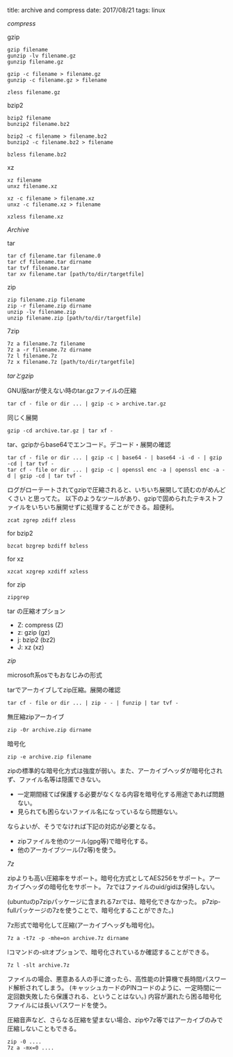 title: archive and compress
date: 2017/08/21
tags: linux

*compress*

gzip

	gzip filename
	gunzip -lv filename.gz
	gunzip filename.gz

	gzip -c filename > filename.gz
	gunzip -c filename.gz > filename

	zless filename.gz

bzip2

	bzip2 filename
	bunzip2 filename.bz2

	bzip2 -c filename > filename.bz2
	bunzip2 -c filename.bz2 > filename

	bzless filename.bz2

xz

	xz filename
	unxz filename.xz

	xz -c filename > filename.xz
	unxz -c filename.xz > filename

	xzless filename.xz

*Archive*

tar

	tar cf filename.tar filename.0
	tar cf filename.tar dirname
	tar tvf filename.tar
	tar xv filename.tar [path/to/dir/targetfile]

zip

	zip filename.zip filename
	zip -r filename.zip dirname
	unzip -lv filename.zip
	unzip filename.zip [path/to/dir/targetfile]

7zip

	7z a filename.7z filename
	7z a -r filename.7z dirname
	7z l filename.7z
	7z x filename.7z [path/to/dir/targetfile]

*tarとgzip*

GNU版tarが使えない時のtar.gzファイルの圧縮

	tar cf - file or dir ... | gzip -c > archive.tar.gz

同じく展開

	gzip -cd archive.tar.gz | tar xf -

tar、gzipからbase64でエンコード。デコード・展開の確認

	tar cf - file or dir ... | gzip -c | base64 - | base64 -i -d - | gzip -cd | tar tvf -
	tar cf - file or dir ... | gzip -c | openssl enc -a | openssl enc -a -d | gzip -cd | tar tvf -

ログがローテートされてgzipで圧縮されると、いちいち展開して読むのがめんどくさい
と思ってた。
以下のようなツールがあり、gzipで固められたテキストファイルをいちいち展開せずに処理することができる。超便利。

	zcat zgrep zdiff zless

for bzip2

	bzcat bzgrep bzdiff bzless

for xz

	xzcat xzgrep xzdiff xzless

for zip

	zipgrep

tar  の圧縮オプション

- Z: compress (Z)
- z: gzip (gz)
- j: bzip2 (bz2)
- J: xz (xz)

*zip*

microsoft系osでもおなじみの形式

tarでアーカイブしてzip圧縮。展開の確認

	tar cf - file or dir ... | zip - - | funzip | tar tvf -

無圧縮zipアーカイブ

	zip -0r archive.zip dirname

暗号化

	zip -e archive.zip filename

zipの標準的な暗号化方式は強度が弱い。また、アーカイブヘッダが暗号化されず、ファイル名等は隠匿できない。

- 一定期間経てば保護する必要がなくなる内容を暗号化する用途であれば問題ない。
- 見られても困らないファイル名になっているなら問題ない。

ならよいが、そうでなければ下記の対応が必要となる。

- zipファイルを他のツール(gpg等)で暗号化する。
- 他のアーカイブツール(7z等)を使う。

*7z*

zipよりも高い圧縮率をサポート。暗号化方式としてAES256をサポート。アーカイブヘッダの暗号化をサポート。
7zではファイルのuid/gidは保持しない。

(ubuntuのp7zipパッケージに含まれる7zrでは、暗号化できなかった。
p7zip-fullパッケージの7zを使うことで、暗号化することができた。)

7z形式で暗号化して圧縮(アーカイブヘッダも暗号化)。

	7z a -t7z -p -mhe=on archive.7z dirname

lコマンドの-sltオプションで、暗号化されているか確認することができる。

	7z l -slt archive.7z

ファイルの場合、悪意ある人の手に渡ったら、高性能の計算機で長時間パスワード解析されてしまう。
(キャッシュカードのPINコードのように、一定時間に一定回数失敗したら保護される、ということはない。)
内容が漏れたら困る暗号化ファイルには長いパスワードを使う。

圧縮音声など、さらなる圧縮を望まない場合、zipや7z等ではアーカイブのみで圧縮しないこともできる。

	zip -0 ....
	7z a -mx=0 ....
